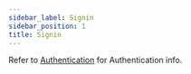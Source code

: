 ```yaml
---
sidebar_label: Signin
sidebar_position: 1
title: Signin
---
```


Refer to 
[Authentication](/docs/api/authentication/intro.md)
for Authentication info.